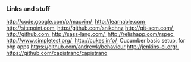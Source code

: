 ### Links and stuff ###

http://code.google.com/p/macvim/ 
http://learnable.com 
http://sitepoint.com 
http://github.com/snikchnz
http://git-scm.com/ 
http://github.com 
http://sass-lang.com/ 
http://relishapp.com/rspec 
http://www.simpletest.org/ 
http://cukes.info/ 
Cucumber basic setup, for php apps https://github.com/andrewk/behaviour
http://jenkins-ci.org/ 
https://github.com/capistrano/capistrano
